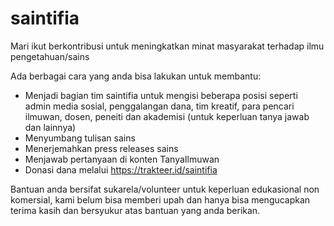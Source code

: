 # saintifia

Mari ikut berkontribusi untuk meningkatkan minat masyarakat terhadap ilmu pengetahuan/sains

Ada berbagai cara yang anda bisa lakukan untuk membantu:
- Menjadi bagian tim saintifia untuk mengisi beberapa posisi seperti admin media sosial, penggalangan dana, tim kreatif, para pencari ilmuwan, dosen, peneiti dan akademisi (untuk keperluan tanya jawab dan lainnya)
- Menyumbang tulisan sains
- Menerjemahkan press releases sains
- Menjawab pertanyaan di konten TanyaIlmuwan
- Donasi dana melalui https://trakteer.id/saintifia

Bantuan anda bersifat sukarela/volunteer untuk keperluan edukasional non komersial, kami belum bisa memberi upah dan hanya bisa mengucapkan terima kasih dan bersyukur atas bantuan yang anda berikan.
